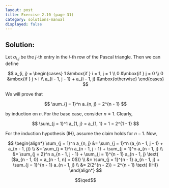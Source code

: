 ```yaml
---
layout: post
title: Exercise 2.10 (page 31)
category: solutions-manual
displayed: false
---
```


## Solution:

Let $a_{i,j}$ be the $j$-th entry in the $i$-th row of the Pascal triangle. Then we can define 

$$
    a_{i, j} = \begin{cases} 
        1 &\mbox{if } i = 1, j = 1 \\
        0 &\mbox{if } j = 0 \\
        0 &\mbox{if } j > i \\
        a_{i - 1, j - 1} + a_{i - 1, j} &\mbox{otherwise}
    \end{cases}
$$

We will prove that 

$$
    \sum_{j = 1}^n a_{n, j} = 2^{n - 1}
$$ 

by induction on $n$. For the base case, consider $n = 1$. Clearly,

$$
    \sum_{j = 1}^1 a_{1, j} = a_{1, 1} = 1 = 2^{1 - 1}
$$

For the induction hypothesis (IH), assume the claim holds for $n - 1$. Now,

$$
    \begin{align*}
        \sum_{j = 1}^n a_{n, j} &= \sum_{j = 1}^n (a_{n - 1, j - 1} + a_{n - 1, j}) \\
        &= \sum_{j = 1}^n a_{n - 1, j - 1} + \sum_{j = 1}^n a_{n - 1, j} \\
        &= \sum_{j = 2}^n a_{n - 1, j - 1} + \sum_{j = 1}^{n - 1} a_{n - 1, j} \text{ ($a_{n - 1, 0} = a_{n - 1, n} = 0$)} \\
        &= \sum_{j = 1}^{n - 1} a_{n - 1, j} + \sum_{j = 1}^{n - 1} a_{n - 1, j} \\
        &= 2(2^{n - 2}) = 2^{n - 1} \text{ (IH)}
    \end{align*}
$$

$$\qed$$